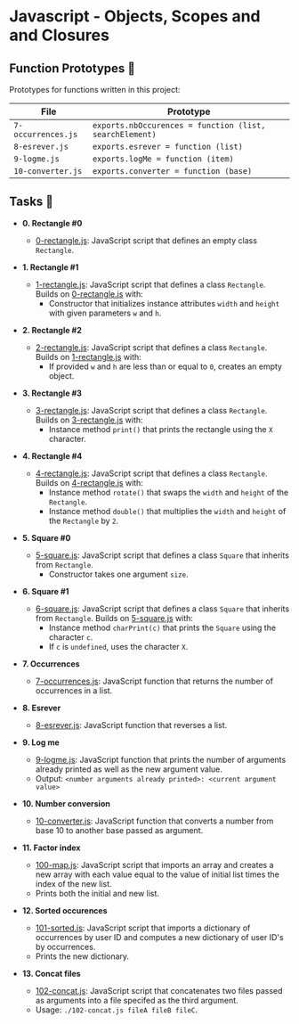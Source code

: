 # Javascript - Objects, Scopes and and Closures

## Function Prototypes :floppy_disk:

Prototypes for functions written in this project:

| File               | Prototype                                               |
| ------------------ | ------------------------------------------------------- |
| `7-occurrences.js` | `exports.nbOccurences = function (list, searchElement)` |
| `8-esrever.js`     | `exports.esrever = function (list)`                     |
| `9-logme.js`       | `exports.logMe = function (item)`                       |
| `10-converter.js`  | `exports.converter = function (base)`                   |


## Tasks :page_with_curl:

* **0. Rectangle #0**
  * [0-rectangle.js](0-rectangle.js): JavaScript script that defines an empty
  class `Rectangle`.

* **1. Rectangle #1**
  * [1-rectangle.js](1-rectangle.js): JavaScript script that defines a class
  `Rectangle`. Builds on [0-rectangle.js](0-rectangle.js) with:
    * Constructor that initializes instance attributes `width` and `height` with
    given parameters `w` and `h`.

* **2. Rectangle #2**
  * [2-rectangle.js](2-rectangle.js): JavaScript script that defines a class
  `Rectangle`. Builds on [1-rectangle.js](1-rectangle.js) with:
    * If provided `w` and `h` are less than or equal to `0`, creates an empty object.

* **3. Rectangle #3**
  * [3-rectangle.js](3-rectangle.js): JavaScript script that defines a class
  `Rectangle`. Builds on [3-rectangle.js](3-rectangle.js) with:
    * Instance method `print()` that prints the rectangle using the `X` character.

* **4. Rectangle #4**
  * [4-rectangle.js](4-rectangle.js): JavaScript script that defines a class
  `Rectangle`. Builds on [4-rectangle.js](4-rectangle.js) with:
    * Instance method `rotate()` that swaps the `width` and `height` of the `Rectangle`.
    * Instance method `double()` that multiplies the `width` and `height` of the
    `Rectangle` by `2`.

* **5. Square #0**
  * [5-square.js](5-square.js): JavaScript script that defines a class `Square`
  that inherits from `Rectangle`.
    * Constructor takes one argument `size`.

* **6. Square #1**
  * [6-square.js](6-square.js): JavaScript script that defines a class `Square`
  that inherits from `Rectangle`. Builds on [5-square.js](5-square.js) with:
    * Instance method `charPrint(c)` that prints the `Square` using the character
    `c`.
    * If `c` is `undefined`, uses the character `X`.

* **7. Occurrences**
  * [7-occurrences.js](7-occurrences.js): JavaScript function that returns the
  number of occurrences in a list.

* **8. Esrever**
  * [8-esrever.js](8-esrever.js): JavaScript function that reverses a list.

* **9. Log me**
  * [9-logme.js](9-logme.js): JavaScript function that prints the number of
  arguments already printed as well as the new argument value.
  * Output: `<number arguments already printed>: <current argument value>`

* **10. Number conversion**
  * [10-converter.js](10-converter.js): JavaScript function that converts a number
  from base 10 to another base passed as argument.

* **11. Factor index**
  * [100-map.js](100-map.js): JavaScript script that imports an array and creates
  a new array with each value equal to the value of initial list times the index of
  the new list.
  * Prints both the initial and new list.

* **12. Sorted occurences**
  * [101-sorted.js](101-sorted.js): JavaScript script that imports a dictionary
  of occurrences by user ID and computes a new dictionary of user ID's by occurrences.
  * Prints the new dictionary.

* **13. Concat files**
  * [102-concat.js](./102-concat.js): JavaScript script that concatenates two files
  passed as arguments into a file specifed as the third argument.
  * Usage: `./102-concat.js fileA fileB fileC`.

